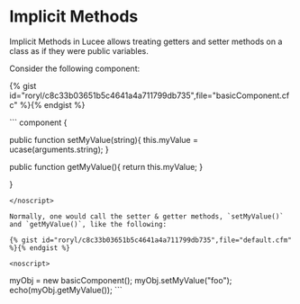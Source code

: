 # Implicit Methods

Implicit Methods in Lucee allows treating getters and setter methods on a class as if they were public variables.

Consider the following component: 

{% gist id="roryl/c8c33b03651b5c4641a4a711799db735",file="basicComponent.cfc" %}{% endgist %}

<noscript>
```
component {
  
  public function setMyValue(string){
  	this.myValue = ucase(arguments.string);
  }

  public function getMyValue(){
  	return this.myValue;
  }
  
}
```
</noscript>

Normally, one would call the setter & getter methods, `setMyValue()` and `getMyValue()`, like the following:

{% gist id="roryl/c8c33b03651b5c4641a4a711799db735",file="default.cfm" %}{% endgist %}

<noscript>
```
<cfscript>
myObj = new basicComponent();
myObj.setMyValue("foo");
echo(myObj.getMyValue());
</cfscript>
```
</noscript>


